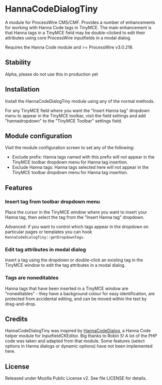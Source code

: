 # HannaCodeDialogTiny

A module for ProcessWire CMS/CMF. Provides a number of enhancements for working with Hanna Code tags in TinyMCE. The main enhancement is that Hanna tags in a TinyMCE field may be double-clicked to edit their attributes using core ProcessWire inputfields in a modal dialog.

Requires the Hanna Code module and >= ProcessWire v3.0.218.

## Stability

Alpha, please do not use this in production yet

## Installation

Install the HannaCodeDialogTiny module using any of the normal methods.

For any TinyMCE field where you want the "Insert Hanna tag" dropdown menu to appear in the TinyMCE toolbar, visit the field settings and add "hannadropdown" to the "TinyMCE Toolbar" settings field.

## Module configuration

Visit the module configuration screen to set any of the following:

* Exclude prefix: Hanna tags named with this prefix will not appear in the TinyMCE toolbar dropdown menu for Hanna tag insertion.
* Exclude Hanna tags: Hanna tags selected here will not appear in the TinyMCE toolbar dropdown menu for Hanna tag insertion.

## Features

### Insert tag from toolbar dropdown menu

Place the cursor in the TinyMCE window where you want to insert your Hanna tag, then select the tag from the "Insert Hanna tag" dropdown.

Advanced: if you want to control which tags appear in the dropdown on particular pages or templates you can hook `HannaCodeDialogTiny::getDropdownTags`. 

### Edit tag attributes in modal dialog

Insert a tag using the dropdown or double-click an existing tag in the TinyMCE window to edit the tag attributes in a modal dialog.

### Tags are noneditables

Hanna tags that have been inserted in a TinyMCE window are "noneditables" - they have a background colour for easy identification, are protected from accidental editing, and can be moved within the text by drag-and-drop.

## Credits

HannaCodeDialogTiny was inspired by [HannaCodeDialog](https://github.com/Toutouwai/HannaCodeDialog), a Hanna Code helper module for InputfieldCKEditor. Big thanks to Robin S! A lot of the PHP code was taken and adapted from that module. Some features (select options in Hanna dialogs or dynamic options) have not been implemented here.

## License

Released under Mozilla Public License v2. See file LICENSE for details.
